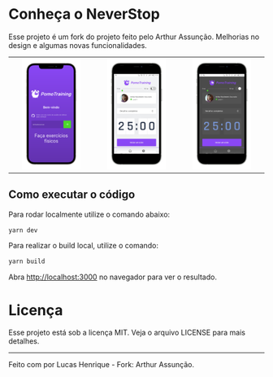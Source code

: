 # Conheça o NeverStop
Esse projeto é um fork do projeto feito pelo Arthur Assunção. Melhorias no design e algumas novas funcionalidades.

<!-- ### Acesse em . -->

[comment]: # (Foto do app)
[comment]: # (Mockup IPhone https://mockuphone.com/device/iphone12black)
[comment]: # (Mockup IPad https://mockuphone.com/device/ipadsilver)
[comment]: # (Emoji list https://gist.github.com/rxaviers/7360908)

<table align="center">
    <tr>
        <td align="center"><img src="https://raw.githubusercontent.com/ArthurAssuncao/pomoTraining/main/docs/screenshots/mobile.png" alt="Tela mobile" width="75%" /></td>
        <td align="center"><img src="https://raw.githubusercontent.com/ArthurAssuncao/pomoTraining/main/docs/screenshots/mobile-home.png"  alt="Tela mobile home" width="75%" /></td>
        <td align="center"><img src="https://raw.githubusercontent.com/ArthurAssuncao/pomoTraining/main/docs/screenshots/mobile-home-dark.png" alt="Tela mobile home dark" width="75%" /></td>
    </tr>
</table>

## Como executar o código

Para rodar localmente utilize o comando abaixo:

```bash
yarn dev
```

Para realizar o build local, utilize o comando:

```bash
yarn build
```

Abra [http://localhost:3000](http://localhost:3000) no navegador para ver o resultado.



# Licença
Esse projeto está sob a licença MIT. Veja o arquivo LICENSE para mais detalhes.

<hr>

Feito com por Lucas Henrique - Fork: Arthur Assunção.
